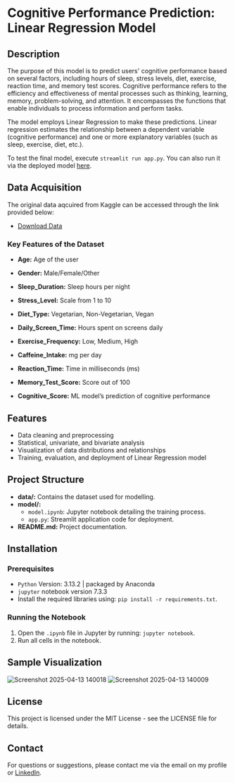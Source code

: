 # Cognitive Performance Prediction: Linear Regression Model

## Description

The purpose of this model is to predict users' cognitive performance based on several factors, including hours of sleep, stress levels, diet, exercise, reaction time, and memory test scores. Cognitive performance refers to the efficiency and effectiveness of mental processes such as thinking, learning, memory, problem-solving, and attention. It encompasses the functions that enable individuals to process information and perform tasks.

The model employs Linear Regression to make these predictions. Linear regression estimates the relationship between a dependent variable (cognitive performance) and one or more explanatory variables (such as sleep, exercise, diet, etc.).

To test the final model, execute `streamlit run app.py`. You can also run it via the deployed model [here](https://cognitiveperformancemodel-dlfhuqwmhsjjna6vvzaq2w.streamlit.app).

## Data Acquisition

The original data aqcuired from Kaggle can be accessed through the link provided below:
- [Download Data](https://www.kaggle.com/datasets/samxsam/human-cognitive-performance-analysis)

### Key Features of the Dataset

- **Age:** Age of the user

- **Gender:** Male/Female/Other

- **Sleep_Duration:** Sleep hours per night

- **Stress_Level:** Scale from 1 to 10

- **Diet_Type:** Vegetarian, Non-Vegetarian, Vegan

- **Daily_Screen_Time:** Hours spent on screens daily

- **Exercise_Frequency:** Low, Medium, High

- **Caffeine_Intake:** mg per day

- **Reaction_Time:** Time in milliseconds (ms)

- **Memory_Test_Score:** Score out of 100

- **Cognitive_Score:** ML model’s prediction of cognitive performance

## Features
- Data cleaning and preprocessing
- Statistical, univariate, and bivariate analysis
- Visualization of data distributions and relationships
- Training, evaluation, and deployment of Linear Regression model

## Project Structure
- **data/:** Contains the dataset used for modelling.
- **model/:**
    - `model.ipynb`: Jupyter notebook detailing the training process.
    - `app.py`: Streamlit application code for deployment.
- **README.md:** Project documentation.

## Installation
### Prerequisites
- `Python` Version: 3.13.2 | packaged by Anaconda
- `jupyter` notebook version 7.3.3
- Install the required libraries using: `pip install -r requirements.txt`.

### Running the Notebook

1. Open the `.ipynb` file in Jupyter by running: `jupyter notebook`.
2. Run all cells in the notebook.

## Sample Visualization
![Screenshot 2025-04-13 140018](https://github.com/user-attachments/assets/631e61fd-db89-4aab-aad5-036cda4314fa)
![Screenshot 2025-04-13 140009](https://github.com/user-attachments/assets/30ef8147-134e-4596-9724-d396873e1fdd)

## License
This project is licensed under the MIT License - see the LICENSE file for details.

## Contact
For questions or suggestions, please contact me via the email on my profile or [LinkedIn](https://www.linkedin.com/in/christine-coomans/).
